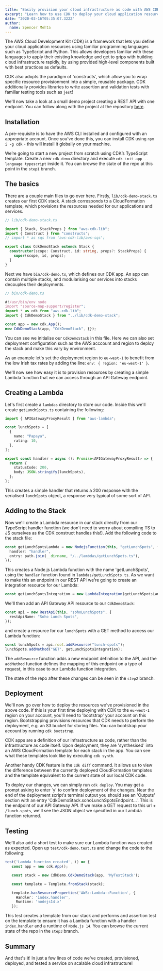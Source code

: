 ```yaml
---
title: "Easily provision your cloud infrastructure as code with AWS CDK"
excerpt: "Learn how to use CDK to deploy your cloud application resources with familiar programming languages like TypeScript and Python"
date: "2020-03-16T05:35:07.322Z"
author:
  name: Spencer Mehta
---
```


The AWS Cloud Development Kit (CDK) is a framework that lets you define your cloud application resources using familiar programming languages such as TypeScript and Python. This allows developers familiar with these languages to apply their existing knowledge and get to grips with building cloud infrastructure rapidly, by using provided high-level components built with best practices as defaults.

CDK also adopts the paradigm of 'constructs', which allow you to wrap specific resource provisionment into a simple, reusable package. CDK additionally provides libraries to write assertion and validation tests with familiar testing tools such as `jest`!

We'll now take a look at a small demo project creating a REST API with one endpoint. You can follow along with the project at the repository [here](https://github.com/spencermehta/cdk-demo).

## Installation

A pre-requisite is to have the AWS CLI installed and configured with an appropriate account. Once you've done this, you can install CDK using `npm i -g cdk` - this will install it globally on your machine.

We’re going to start a new project from scratch using CDK’s TypeScript template. Create a new `cdk-demo` directory and execute `cdk init app --language typescript` inside it. You can browse the state of the repo at this point in the `step1` branch.

## The basics

There are a couple main files to go over here. Firstly, `lib/cdk-demo-stack.ts` creates our first CDK stack. A stack corresponds to a CloudFormation template, which provisions the resources needed for our applications and services.

```ts
// lib/cdk-demo-stack.ts

import { Stack, StackProps } from "aws-cdk-lib";
import { Construct } from "constructs";
// import * as sqs from 'aws-cdk-lib/aws-sqs';

export class CdkDemoStack extends Stack {
  constructor(scope: Construct, id: string, props?: StackProps) {
    super(scope, id, props);
  }
}
```

Next we have `bin/cdk-demo.ts`, which defines our CDK app. An app can contain multiple stacks, and modularising our services into stacks decouples their deployments.

```ts
// bin/cdk-demo.ts

#!/usr/bin/env node
import "source-map-support/register";
import * as cdk from "aws-cdk-lib";
import { CdkDemoStack } from "../lib/cdk-demo-stack";

const app = new cdk.App();
new CdkDemoStack(app, "CdkDemoStack", {});
```

You can see we initialise our `CdkDemoStack` in this file. Here we can also set deployment configuration such as the AWS acccount and region to deploy the stack and make this vary by environment.

As an example let's set the deployment region to `eu-west-1` to benefit from the low Irish tax rates by adding the line: `env: { region: 'eu-west-1' }`.

We'll now see how easy it is to provision resources by creating a simple Lambda function that we can access through an API Gateway endpoint.

## Creating a Lambda

Let's first create a `lambdas` directory to store our code. Inside this we'll create `getLunchSpots.ts` containing the following:

```ts
import { APIGatewayProxyResult } from "aws-lambda";

const lunchSpots = [
  {
    name: "Papaya",
    rating: 10,
  },
];

export const handler = async (): Promise<APIGatewayProxyResult> => {
  return {
    statusCode: 200,
    body: JSON.stringify(lunchSpots),
  };
};
```

This creates a simple handler that returns a 200 response with the serialised `lunchSpots` object, a response very typical of some sort of API.

## Adding to the Stack

Now we'll create a Lambda resource in our stack directly from our TypeScript handler function (we don't need to worry about compiling TS to JS ourselves as the CDK construct handles this!). Add the following code to the stack file:

```ts
const getLunchSpotsLambda = new NodejsFunction(this, "getLunchSpots", {
  handler: "handler",
  entry: path.join(__dirname, "/../lambdas/getLunchSpots.ts"),
});
```

This creates a Node.js Lambda function with the name 'getLunchSpots', using the `handler` function found in `lambdas/getLunchSpots.ts`. As we want to make this an endpoint in our REST API we're going to create an integration resource for our Lambda:

```ts
const getLunchSpotsIntegration = new LambdaIntegration(getLunchSpotsLambda);
```

We'll then add an API Gateway API resource to our `CdkDemoStack`:

```ts
const api = new RestApi(this, "sohoLunchSpots", {
  restApiName: "Soho Lunch Spots",
});
```

and create a resource for our `lunchSpots` with a GET method to access our Lambda function:

```ts
const lunchSpots = api.root.addResource("lunch-spots");
lunchSpots.addMethod("GET", getLunchSpotsIntegration);
```

The `addResource` function adds a new endpoint definition to the API, and the `addMethod` function defines the mapping of this endpoint on a type of request, in this case to our Lambda function integration.

The state of the repo after these changes can be seen in the `step2` branch.

## Deployment

We'll now go over how to deploy the resources we've provisioned in the above code. If this is your first time deploying with CDK to the `eu-west-1` region on your account, you'll need to 'bootstrap' your account on this region. Bootstrapping provisions resources that CDK needs to perform the deployment, e.g. an S3 bucket for storing files. You can bootstrap your account by running `cdk bootstrap`.

CDK apps are a definition of our infrastructure as code, rather than the infrastructure as code itself. Upon deployment, they are 'synthesised' into an AWS CloudFormation template for each stack in the app. You can see what these templates look like by executing `cdk synth`.

Another handy CDK feature is the `cdk diff` command. It allows us to view the difference between the currently deployed CloudFormation templates and the template equivalent to the current state of our local CDK code.

To deploy our changes, we can simply run `cdk deploy`. You may get a prompt asking to enter 'y' to confirm deployment of the changes. Near the end of the deployment script's terminal output you should see an 'Outputs' section with an entry 'CdkDemoStack.sohoLunchSpotsEndpoint...'. This is the endpoint of our API Gateway API. If we make a GET request to this url + `/lunch-spots`, we'll see the JSON object we specified in our Lambda function returned.

## Testing

We'll also add a short test to make sure our Lambda function was created as expected. Open up `test/cdk-demo.test.ts` and change the code to the following:

```ts
test('Lambda function created', () => {
   const app = new cdk.App();

   const stack = new CdkDemo.CdkDemoStack(app, 'MyTestStack');

   const template = Template.fromStack(stack);

   template.hasResourceProperties('AWS::Lambda::Function', {
	 Handler: 'index.handler',
	 Runtime: 'nodejs14.x'
   });
```

This test creates a template from our stack and performs and assertion test on the template to ensure it has a Lambda function with a handler `index.handler` and a runtime of `Node.js 14`. You can browse the current state of the repo in the `step3` branch.

## Summary

And that's it! In just a few lines of code we've created, provisioned, deployed, and tested a service on scalable cloud infrastructure!
